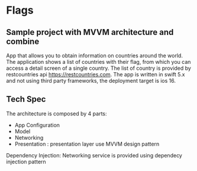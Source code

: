 # Flags

## Sample project with MVVM architecture and combine
App that allows you to obtain information on countries around the world.
The application shows a list of countries with their flag, from which you can access a detail screen of a single country. 
The list of country is provided by restcountries api https://restcountries.com.
The app is written in swift 5.x and not using third party frameworks, the deployment target is ios 16.

## Tech Spec 
The architecture is composed by 4 parts:
- App Configuration
- Model
- Networking
- Presentation : presentation layer use MVVM design pattern

Dependency Injection: Networking service is provided using dependecy injection pattern


  

